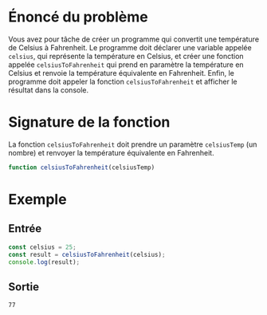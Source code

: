 # Énoncé du problème

Vous avez pour tâche de créer un programme qui convertit une température de Celsius à Fahrenheit. Le programme doit déclarer une variable appelée `celsius`, qui représente la température en Celsius, et créer une fonction appelée `celsiusToFahrenheit` qui prend en paramètre la température en Celsius et renvoie la température équivalente en Fahrenheit. Enfin, le programme doit appeler la fonction `celsiusToFahrenheit` et afficher le résultat dans la console.

# Signature de la fonction

La fonction `celsiusToFahrenheit` doit prendre un paramètre `celsiusTemp` (un nombre) et renvoyer la température équivalente en Fahrenheit.

```javascript
function celsiusToFahrenheit(celsiusTemp)
```

# Exemple

## Entrée

```js
const celsius = 25;
const result = celsiusToFahrenheit(celsius);
console.log(result);
```

## Sortie

```
77
```
